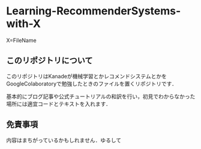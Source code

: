 # Learning-RecommenderSystems-with-X
X=FileName

## このリポジトリについて

このリポジトリはKanadeが機械学習とかレコメンドシステムとかをGoogleColaboratoryで勉強したときのファイルを置くリポジトリです．

基本的にブログ記事や公式チュートリアルの和訳を行い，初見でわからなかった場所には適宜コードとテキストを入れます．

## 免責事項

内容はまちがっているかもしれません．ゆるして
